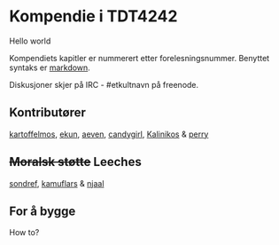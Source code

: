 # Kompendie i TDT4242

Hello world


Kompendiets kapitler er nummerert etter forelesningsnummer. Benyttet syntaks er [markdown](http://daringfireball.net/projects/markdown/).

Diskusjoner skjer på IRC - #etkultnavn på freenode.

## Kontributører
[kartoffelmos](http://kartoffelmos.net), 
[ekun](http://glittum.org), 
[aeven](http://tobe.atsomepointintime), 
[candygirl](https://www.facebook.com/profile.php?id=746475060), 
[Kalinikos](https://www.facebook.com/mathiamo) & 
[perry](https://www.facebook.com/alexander.perry)

## <del>Moralsk støtte</del> Leeches
[sondref](https://www.facebook.com/sondre.frisvold),
[kamuflars](https://www.facebook.com/lars.brovold) &
[njaal](https://www.facebook.com/njaal.gjerde)

## For å bygge
How to?